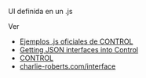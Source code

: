 UI definida en un .js

Ver
* [Ejemplos .js oficiales de CONTROL](https://github.com/charlieroberts/Control/tree/master/www/interfaces)
* [Getting JSON interfaces into Control](http://charlie-roberts.com/Control/?page_id=47)
* [CONTROL](http://charlie-roberts.com/Control/)
* [charlie-roberts.com/interface](http://charlie-roberts.com/interface/)
